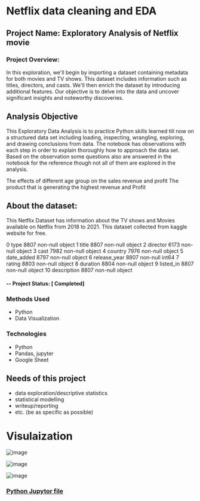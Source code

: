 # Netflix data cleaning and EDA

## Project Name: Exploratory Analysis of Netflix movie


### Project Overview:
In this exploration, we'll begin by importing a dataset containing metadata for both movies and TV shows.
This dataset includes information such as titles, directors, and casts. We'll then enrich the dataset by introducing additional features.
Our objective is to delve into the data and uncover significant insights and noteworthy discoveries.
## Analysis Objective
This Exploratory Data Analysis is to practice Python skills learned till now on a structured data set including loading, inspecting, wrangling, exploring,
and drawing conclusions from data. The notebook has observations with each step in order to explain thoroughly how to approach the data set.
Based on the observation some questions also are answered in the notebook for the reference though not all of them are explored in the analysis.

The effects of different age group on the sales revenue and profit
The product that is generating the highest revenue and Profit

## About the dataset:
This Netflix Dataset has information about the TV shows and Movies available
 on Netflix from 2018 to 2021. This dataset collected from kaggle website for free.

0   type          8807 non-null   object
 1   title         8807 non-null   object
 2   director      6173 non-null   object
 3   cast          7982 non-null   object
 4   country       7976 non-null   object
 5   date_added    8797 non-null   object
 6   release_year  8807 non-null   int64
 7   rating        8803 non-null   object
 8   duration      8804 non-null   object
 9   listed_in     8807 non-null   object
 10  description   8807 non-null   object

#### -- Project Status: [ Completed]


### Methods Used
* Python
* Data Visualization


### Technologies

* Python
* Pandas, jupyter
* Google Sheet


## Needs of this project

- data exploration/descriptive statistics
- statistical modelling
- writeup/reporting
- etc. (be as specific as possible)



# Visulaization
![image](https://github.com/harleen0507/Netflix-Movies-and-shows/assets/135171617/f0aebd9d-83b3-4a3b-b16a-8f378debe681)

![image](https://github.com/harleen0507/Netflix-Movies-and-shows/assets/135171617/932cf95b-bbfe-429f-b3c4-62df331697be)

![image](https://github.com/harleen0507/Netflix-Movies-and-shows/assets/135171617/7ab797f0-fd16-4556-89bc-4ba15e52136b)




### [Python Jupytor file](https://github.com/harleen0507/Netflix-Movies-and-shows/blob/main/Netflix%20data%20cleaning%20and%20EDA.ipynb)
